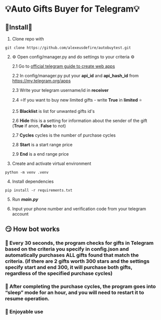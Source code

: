 # 💡Auto Gifts Buyer for Telegram💡

## 🔌Install🔌

1. Clone repo with
```
git clone https://github.com/alexeusdefire/autobuytest.git
```
    
2. ⚙️ Open config/manager.py and do settings to your criteria ⚙️

   2.1 Go to [official telegram guide to create web apps](https://core.telegram.org/api/obtaining_api_id#:~:text=Obtaining%20api_id&text=Log%20in%20to%20your%20Telegram,one%20api_id%20connected%20to%20it.)

   2.2 In config/manager.py put your __api_id__ and __api_hash_id__ from https://my.telegram.org/apps

   2.3 Write your telegram username/id in __receiver__

   2.4 ⭐If you want to buy new limited gifts - write __True__ in __limited__ ⭐

   2.5 __Blacklist__ is list for unwanted gifts id's

   2.6 __Hide__ this is a setting for information about the sender of the gift (__True__ if anon, __False__ to not)

   2.7 __Cycles__ cycles is the number of purchase cycles

   2.8 __Start__ is a start range price

   2.9 __End__ is a end range price


3. Create and activate virtual environment

```
python -m venv .venv
```

4. Install dependencies

```
pip install -r requirements.txt
```

5. Run ___main.py___


6. Input your phone number and verification code from your telegram account


## 😏 How bot works

### 📖 Every 30 seconds, the program checks for gifts in Telegram based on the criteria you specify in config.json and automatically purchases ALL gifts found that match the criteria. (if there are 2 gifts worth 300 stars and the settings specify start and end 300, it will purchase both gifts, regardless of the specified purchase cycles)
### 📘 After completing the purchase cycles, the program goes into “sleep” mode for an hour, and you will need to restart it to resume operation.
### 📕 Enjoyable use